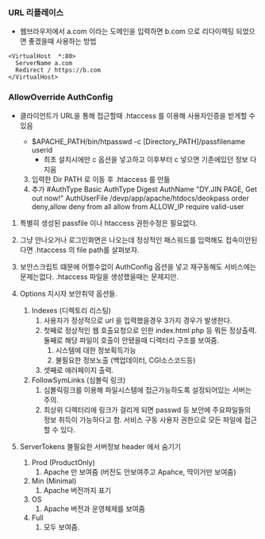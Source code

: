 ### URL 리플레이스
* 웹브라우저에서 a.com 이라는 도메인을 입력하면 b.com 으로 리다이렉팅 되었으면 좋겠을때 사용하는 방법
```
<VirtualHost  *:80>
  ServerName a.com
  Redirect / https://b.com
</VirtualHost>
```

### AllowOverride AuthConfig
* 클라이언트가 URL을 통해 접근할때 .htaccess 를 이용해 사용자인증을 받게할 수 있음
    * $APACHE_PATH/bin/htpasswd -c [Directory_PATH]/passfilename userid
      * 최초 설치시에만 c 옵션을 넣고하고 이후부터 c 넣으면 기존에있던 정보 다 지움
        
	3. 입력한 Dir PATH 로 이동 후 .htaccess 를 만듦
	4. 추가
			#AuthType Basic
			AuthType Digest
			AuthName "DY.JIN PAGE, Get out now!"
			AuthUserFile /devp/app/apache/htdocs/deokpass
			order deny,allow
			deny from all
			allow from ALLOW_IP
			<Limit GET POST>
			require valid-user
			</Limit>
1. 특별히 생성된 passfile 이나 htaccess 권한수정은 필요없다.
2. 그냥 안나오거나 로그인화면은 나오는데 정상적인 패스워드를 입력해도 접속이안된다면 .htaccess 의 file path를 살펴보자.
5. 보안스크립트 떄문에 어쩔수없이 AuthConfig 옵션을 넣고 재구동해도 서비스에는 문제는없다. .htaccess 파일을 생성했을때는 문제지만.
 
2. Options 지시자 보안취약 옵션들.
	1. Indexes (디렉토리 리스팅)
		1. 사용자가 정상적으로 url 을 입력했을경우 3가지 경우가 발생한다.
		2. 첫째로 정상적인 웹 호출요청으로 인한 index.html php 등 뭐든 정상출력.
		   둘째로 해당 파일이 호출이 안됐을때 디렉터리 구조를 보여줌.
			1. 시스템에 대한 정보획득가능
			2. 불필요한 정보노출 (백업데이터, CGI소스코드등)
		4. 셋째로 에러페이지 출력.
	2. FollowSymLinks (심볼릭 링크)
		1. 심볼릭링크를 이용해 파일시스템에 접근가능하도록 설정되어있는 서버는 주의.
		2. 최상위 디렉터리에 링크가 걸리게 되면 passwd 등 보안에 주요파일들의 정보 취득이 가능하다고 함. 서비스 구동 사용자 권한으로 모든 파일에 접근할 수 있다.
			 
3. ServerTokens 불필요한 서버정보 header 에서 숨기기
	1. Prod (ProductOnly)
		1. Apache 만 보여줌 (버전도 안보여주고 Apahce, 딱이거만 보여줌)
	2. Min (Minimal)
		1. Apache 버전까지 표기
	3. OS
		1. Apache 버전과 운영체제를 보여줌
	4. Full
		1. 모두 보여줌.

